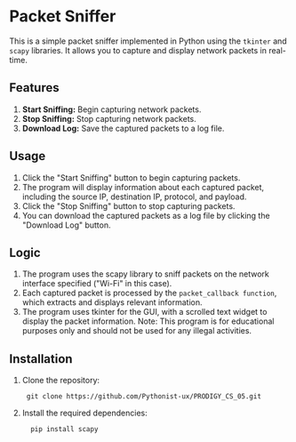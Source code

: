 # Packet Sniffer

This is a simple packet sniffer implemented in Python using the `tkinter` and `scapy` libraries. It allows you to capture and display network packets in real-time.

## Features
1. **Start Sniffing:** Begin capturing network packets.
2. **Stop Sniffing:** Stop capturing network packets.
3. **Download Log:** Save the captured packets to a log file.

## Usage
1. Click the "Start Sniffing" button to begin capturing packets.
2. The program will display information about each captured packet, including the source IP, destination IP, protocol, and payload.
3. Click the "Stop Sniffing" button to stop capturing packets.
4. You can download the captured packets as a log file by clicking the "Download Log" button.

## Logic
1. The program uses the scapy library to sniff packets on the network interface specified ("Wi-Fi" in this case).
2. Each captured packet is processed by the `packet_callback function`, which extracts and displays relevant information.
3. The program uses tkinter for the GUI, with a scrolled text widget to display the packet information.
Note: This program is for educational purposes only and should not be used for any illegal activities.

## Installation
1. Clone the repository:

        git clone https://github.com/Pythonist-ux/PRODIGY_CS_05.git
2. Install the required dependencies:

         pip install scapy


   
